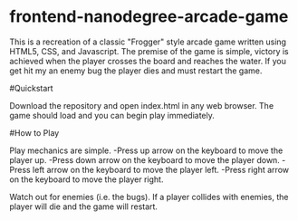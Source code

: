 frontend-nanodegree-arcade-game
===============================

This is a recreation of a classic "Frogger" style arcade game written using HTML5, CSS, and Javascript.  The premise of the game is simple, victory is achieved when the player crosses the board and reaches the water.  If you get hit my an enemy bug the player dies and must restart the game.

#Quickstart

Download the repository and open index.html in any web browser.  The game should load and you can begin play immediately.

#How to Play

Play mechanics are simple.
  -Press up arrow on the keyboard to move the player up.
  -Press down arrow on the keyboard to move the player down.
  -Press left arrow on the keyboard to move the player left.
  -Press right arrow on the keyboard to move the player right.
 
 Watch out for enemies (i.e. the bugs).  If a player collides with enemies, the player will die and the game will restart.
